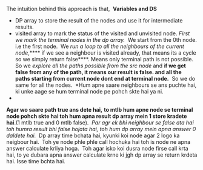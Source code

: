 The intuition behind this approach is that,
​
**Variables and DS**
* DP array to store the result of the nodes and use it for intermediate results.
* visited array to mark the status of the visited and unvisited node.
​
*First we mark the terminal nodes in the dp array.*
​
We start from the 0th node. i.e the first node.
​
We *run a loop to all the neighbours of the current node*,**** if we see a neighbour is visited already, that means its a cycle so we simply return false****. Means only terminal path is not possible.
​
So we *explore all the paths possible from the src node* and i**f we get false from any of the path, it means our result is false. and all the paths starting from current node dont end at terminal node.**
​
So we do same for all the nodes.
​
*Hum apne saare neighbours se ans puchte hai, ki unke aage se hum terminal node pe pohch skte hai ya ni.
*
**Agar wo saare path true ans dete hai,** **to mtlb hum apne node se terminal node pohch skte hai toh hum apna result dp array mein 1 store kradete hai**.(1 mtlb true and 0 mtlb false).
​
*Par agr ek bhi neighbour se false ata hai toh humra result bhi false hojata hai, toh hum dp array mein apna answer 0 daldete hai.*
​
Dp array time bchata hai, kyunki koi node agar 2 logo ka neigbour hai.
​
Toh ye node phle phle call hochuka hai toh is node ne apna answer calculate krliya hoga.
​
Toh agar isko koi dusra node firse call krta hai, to ye dubara apna answer calculate krne ki jgh dp array se return krdeta hai. Isse time bchta hai.
​